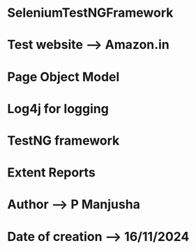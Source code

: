 # SeleniumTestNGFramework
# Test website --> Amazon.in
# Page Object Model
# Log4j for logging
# TestNG framework
# Extent Reports
# Author --> P Manjusha 
# Date of creation --> 16/11/2024

